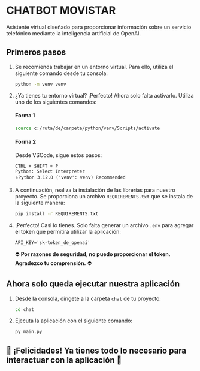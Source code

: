 # CHATBOT MOVISTAR

Asistente virtual diseñado para proporcionar información sobre un servicio telefónico mediante la inteligencia artificial de OpenAI.

## Primeros pasos

1. Se recomienda trabajar en un entorno virtual. Para ello, utiliza el siguiente comando desde tu consola:

    ```bash
    python -m venv venv
    ```

2. ¿Ya tienes tu entorno virtual? ¡Perfecto! Ahora solo falta activarlo. Utiliza uno de los siguientes comandos:

    #### Forma 1
    ```bash
    source c:/ruta/de/carpeta/python/venv/Scripts/activate
    ```

    #### Forma 2
    Desde VSCode, sigue estos pasos:
    ```
    CTRL + SHIFT + P
    Python: Select Interpreter
    ⭐​Python 3.12.0 ('venv': venv) Recommended
    ```

3. A continuación, realiza la instalación de las librerías para nuestro proyecto. Se proporciona un archivo `REQUIREMENTS.txt` que se instala de la siguiente manera:

    ```bash
    pip install -r REQUIREMENTS.txt
    ```

4. ¡Perfecto! Casi lo tienes. Solo falta generar un archivo `.env` para agregar el token que permitirá utilizar la aplicación:

    ```
    API_KEY='sk-token_de_openai'
    ```

    ⛔​ **Por razones de seguridad, no puedo proporcionar el token. Agradezco tu comprensión.** ⛔​

## Ahora solo queda ejecutar nuestra aplicación

1. Desde la consola, dirígete a la carpeta `chat` de tu proyecto:

    ```bash
    cd chat
    ```

2. Ejecuta la aplicación con el siguiente comando:

    ```bash
    py main.py
    ```

## 🥳 ¡Felicidades! Ya tienes todo lo necesario para interactuar con la aplicación 🥳
